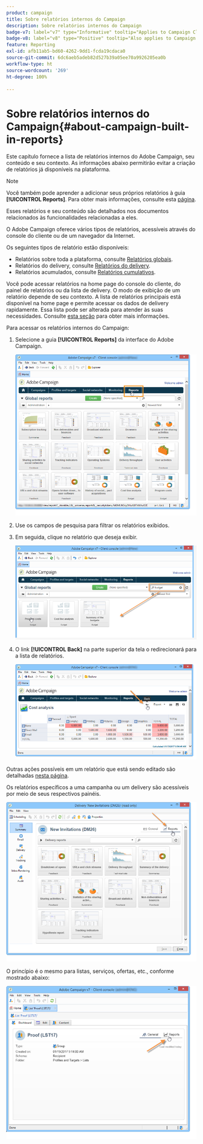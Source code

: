 ```yaml
---
product: campaign
title: Sobre relatórios internos do Campaign
description: Sobre relatórios internos do Campaign
badge-v7: label="v7" type="Informative" tooltip="Applies to Campaign Classic v7"
badge-v8: label="v8" type="Positive" tooltip="Also applies to Campaign v8"
feature: Reporting
exl-id: afb11ab5-bd60-4262-9dd1-fcda19cdaca0
source-git-commit: 6dc6aeb5adeb82d527b39a05ee70a9926205ea0b
workflow-type: ht
source-wordcount: '269'
ht-degree: 100%

---
```


# Sobre relatórios internos do Campaign{#about-campaign-built-in-reports}



Este capítulo fornece a lista de relatórios internos do Adobe Campaign, seu conteúdo e seu contexto. As informações abaixo permitirão evitar a criação de relatórios já disponíveis na plataforma.

>[!NOTE]
>
>Você também pode aprender a adicionar seus próprios relatórios à guia **[!UICONTROL Reports]**. Para obter mais informações, consulte esta [página](../../reporting/using/configuring-access-to-the-report.md#defining-the-filtering-options).

Esses relatórios e seu conteúdo são detalhados nos documentos relacionados às funcionalidades relacionadas a eles.

O Adobe Campaign oferece vários tipos de relatórios, acessíveis através do console do cliente ou de um navegador da Internet.

Os seguintes tipos de relatório estão disponíveis:

* Relatórios sobre toda a plataforma, consulte [Relatórios globais](../../reporting/using/global-reports.md).
* Relatórios do delivery, consulte [Relatórios do delivery](../../reporting/using/delivery-reports.md).
* Relatórios acumulados, consulte [Relatórios cumulativos](../../reporting/using/cumulative-reports.md).

Você pode acessar relatórios na home page do console do cliente, do painel de relatórios ou da lista de delivery. O modo de exibição de um relatório depende de seu contexto. A lista de relatórios principais está disponível na home page e permite acessar os dados de delivery rapidamente. Essa lista pode ser alterada para atender às suas necessidades. Consulte [esta seção](../../reporting/using/about-reports-creation-in-campaign.md) para obter mais informações.

Para acessar os relatórios internos do Campaign:

1. Selecione a guia **[!UICONTROL Reports]** da interface do Adobe Campaign.

   ![](assets/reporting_access_from_home.png)

1. Use os campos de pesquisa para filtrar os relatórios exibidos.

1. Em seguida, clique no relatório que deseja exibir.

   ![](assets/reporting_edit_a_report.png)

1. O link **[!UICONTROL Back]** na parte superior da tela o redirecionará para a lista de relatórios.

   ![](assets/reporting_back_button.png)

Outras ações possíveis em um relatório que está sendo editado são detalhadas [nesta página](../../reporting/using/actions-on-reports.md).

Os relatórios específicos a uma campanha ou um delivery são acessíveis por meio de seus respectivos painéis.

![](assets/reporting_on_a_delivery.png)

O princípio é o mesmo para listas, serviços, ofertas, etc., conforme mostrado abaixo:

![](assets/reporting_on_an_offer.png)
